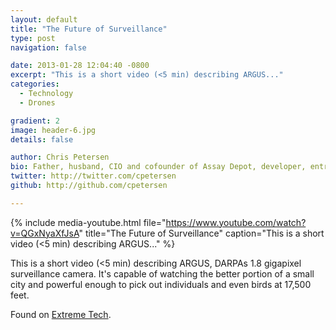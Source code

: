 ```yaml
---
layout: default
title: "The Future of Surveillance"
type: post
navigation: false

date: 2013-01-28 12:04:40 -0800
excerpt: "This is a short video (<5 min) describing ARGUS..."
categories:
  - Technology
  - Drones

gradient: 2
image: header-6.jpg
details: false

author: Chris Petersen
bio: Father, husband, CIO and cofounder of Assay Depot, developer, entrepreneur and technologist.
twitter: http://twitter.com/cpetersen
github: http://github.com/cpetersen

---
```


{% include media-youtube.html file="https://www.youtube.com/watch?v=QGxNyaXfJsA" title="The Future of Surveillance" caption="This is a short video (<5 min) describing ARGUS..." %}

 This is a short video (<5 min) describing ARGUS, DARPAs 1.8 gigapixel surveillance camera. It's capable of watching the better portion of a small city and powerful enough to pick out individuals and even birds at 17,500 feet. 

 Found on  [Extreme Tech](http://www.extremetech.com/extreme/146909-darpa-shows-off-1-8-gigapixel-surveillance-drone-can-spot-a-terrorist-from-20000-feet?utm_source=rss&utm_medium=rss&utm_campaign=darpa-shows-off-1-8-gigapixel-surveillance-drone-can-spot-a-terrorist-from-20000-feet). 
